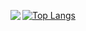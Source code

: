 [![Top Langs](https://github-readme-stats.vercel.app/api/top-langs/?username=carvalhudo&layout=compact&count_private=true&theme=transparent)](https://github.com/anuraghazra/github-readme-stats)
<a href="https://github.com/anuraghazra/github-readme-stats">
  <img align="left" src="https://github-readme-stats.vercel.app/api?username=carvalhudo&count_private=true&show_icons=true&include_all_commits=true&hide_title=true&line_height=40&theme=transparent" />
</a>
